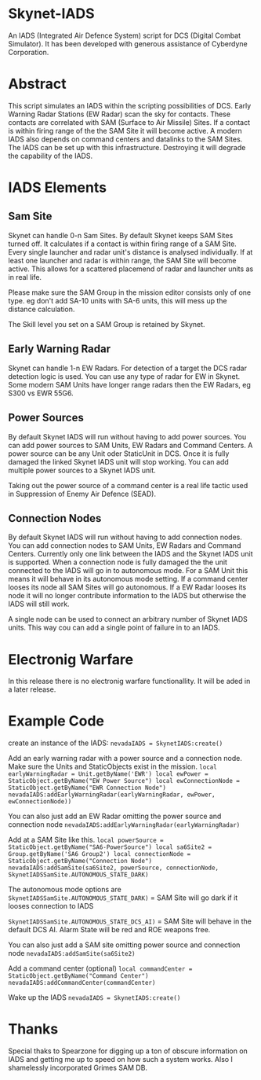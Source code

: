 # Skynet-IADS
An IADS (Integrated Air Defence System) script for DCS (Digital Combat Simulator). It has been developed with generous assistance of Cyberdyne Corporation.

# Abstract
This script simulates an IADS within the scripting possibilities of DCS. Early Warning Radar Stations (EW Radar) scan the sky for contacts. These contacts are correlated with SAM (Surface to Air Missile) Sites. If a contact is within firing range of the the SAM Site it will become active. A modern IADS also depends on command centers and datalinks to the SAM Sites. The IADS can be set up with this infrastructure. Destroying it will degrade the capability of the IADS.

# IADS Elements

## Sam Site
Skynet can handle 0-n Sam Sites. By default Skynet keeps SAM Sites turned off. It calculates if a contact is within firing range of a SAM Site. Every single launcher and radar unit's distance is analysed individually. If at least one launcher and radar is within range, the SAM Site will become active. This allows for a scattered placemend of radar and launcher units as in real life.

Please make sure the SAM Group in the mission editor consists only of one type. eg don't add SA-10 units with SA-6 units, this will mess up the distance calculation.

The Skill level you set on a SAM Group is retained by Skynet.

##  Early Warning Radar
Skynet can handle 1-n EW Radars. For detection of a target the DCS radar detection logic is used. You can use any type of radar for EW in Skynet. Some modern SAM Units have longer range radars then the EW Radars, eg S300 vs EWR 55G6.

##  Power Sources
By default Skynet IADS will run without having to add power sources. You can add power sources to SAM Units, EW Radars and Command Centers. A power source can be any Unit oder StaticUnit in DCS. Once it is fully damaged the linked Skynet IADS unit will stop working. You can add multiple power sources to a Skynet IADS unit.

Taking out the power source of a command center is a real life tactic used in Suppression of Enemy Air Defence (SEAD).

## Connection Nodes
By default Skynet IADS will run without having to add connection nodes. You can add connection nodes to SAM Units, EW Radars and Command Centers. Currently only one link between the IADS and the Skynet IADS unit is supported. When a connection node is fully damaged the the unit connected to the IADS will go in to autonomous mode. For a SAM Unit this means it will behave in its autonomous mode setting. If a command center looses its node all SAM Sites will go autonomous. If a EW Radar looses its node it will no longer contribute information to the IADS but otherwise the IADS will still work. 

A single node can be used to connect an arbitrary number of Skynet IADS units. This way cou can add a single point of failure in to an IADS.

# Electronig Warfare
In this release there is no electronig warfare functionallity. It will be aded in a later release.

#  Example Code
create an instance of the IADS:
`nevadaIADS = SkynetIADS:create()`

Add an early warning radar with a power source and a connection node. Make sure the Units and StaticObjects exist in the mission.
`local earlyWarningRadar = Unit.getByName('EWR')
local ewPower = StaticObject.getByName("EW Power Source")
local ewConnectionNode = StaticObject.getByName("EWR Connection Node")
nevadaIADS:addEarlyWarningRadar(earlyWarningRadar, ewPower, ewConnectionNode))`

You can also just add an EW Radar omitting the power source and connection node
`nevadaIADS:addEarlyWarningRadar(earlyWarningRadar)`

Add at a SAM Site like this.
`local powerSource = StaticObject.getByName("SA6-PowerSource")
local sa6Site2 = Group.getByName('SA6 Group2')
local connectionNode = StaticObject.getByName("Connection Node")
nevadaIADS:addSamSite(sa6Site2, powerSource, connectionNode, SkynetIADSSamSite.AUTONOMOUS_STATE_DARK)`

The autonomous mode options are
`SkynetIADSSamSite.AUTONOMOUS_STATE_DARK)` = SAM Site will go dark if it looses connection to IADS

`SkynetIADSSamSite.AUTONOMOUS_STATE_DCS_AI)` = SAM Site will behave in the default DCS AI. Alarm State will be red and ROE weapons free.

You can also just add a SAM site omitting power source and connection node
`nevadaIADS:addSamSite(sa6Site2)`

Add a command center (optional)
`local commandCenter = StaticObject.getByName("Command Center")
nevadaIADS:addCommandCenter(commandCenter)`

Wake up the IADS
`nevadaIADS = SkynetIADS:create()`

# Thanks
Special thaks to Spearzone for digging up a ton of obscure information on IADS and getting me up to speed on how such a system works.
Also I shamelessly incorporated Grimes SAM DB.
